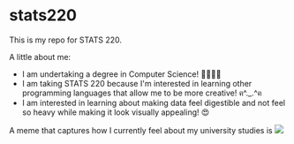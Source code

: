 # stats220

This is my repo for STATS 220. 

A little about me:

- I am undertaking a degree in Computer Science! 👩🏻‍💻🔐
- I am taking STATS 220 because I'm interested in learning other programming languages that allow me to be more creative! ฅ^._.^ฅ 
- I am interested in learning about making data feel digestible and not feel so heavy while making it look visually appealing! 😍

A meme that captures how I currently feel about my university studies is ![]([https://c.tenor.com/8druEACXtX8AAAAd/tenor.gif](https://tenor.com/tuvSVy51ZAS.gif))
